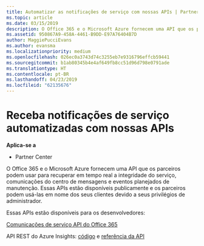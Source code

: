 ```yaml
---
title: Automatizar as notificações de serviço com nossas APIs | Partner Center
ms.topic: article
ms.date: 03/15/2019
description: O Office 365 e o Microsoft Azure fornecem uma API que os parceiros podem usar para recuperar em tempo real a integridade do serviço, comunicações do centro de mensagens e eventos planejados de manutenção.
ms.assetid: 950867A9-458A-4461-B9DD-E97A76404B7D
author: MaggiePucciEvans
ms.author: evansma
ms.localizationpriority: medium
ms.openlocfilehash: 026ec0a3743d74c3255eb7e9316796effcb59441
ms.sourcegitcommit: b1ab80345b4e4af649fb8cc51d96d798e0791ade
ms.translationtype: HT
ms.contentlocale: pt-BR
ms.lasthandoff: 04/23/2019
ms.locfileid: "62135676"
---
```

# <a name="get-automated-service-notifications-with-our-apis"></a>Receba notificações de serviço automatizadas com nossas APIs

**Aplica-se a**

-  Partner Center

O Office 365 e o Microsoft Azure fornecem uma API que os parceiros podem usar para recuperar em tempo real a integridade do serviço, comunicações do centro de mensagens e eventos planejados de manutenção. Essas APIs estão disponíveis publicamente e os parceiros podem usá-las em nome dos seus clientes devido a seus privilégios de administrador.

Essas APIs estão disponíveis para os desenvolvedores:

[Comunicações de serviço API do Office 365](https://go.microsoft.com/fwlink/p/?LinkId=616899)

API REST do Azure Insights: [código](https://go.microsoft.com/fwlink/p/?LinkId=617299) e [referência da API](https://go.microsoft.com/fwlink/p/?LinkId=617300)

 

 



